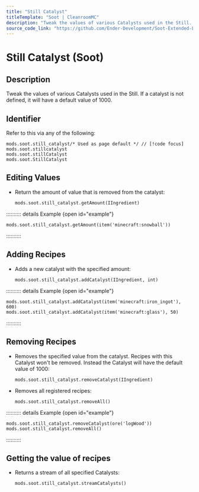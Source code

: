 ```yaml
---
title: "Still Catalyst"
titleTemplate: "Soot | CleanroomMC"
description: "Tweak the values of various Catalysts used in the Still. If a catalyst is not defined, it will have a default value of 1000."
source_code_link: "https://github.com/Ender-Development/Soot-Extended-Life/blob/master/src/main/java/soot/compat/groovyscript/StillCatalyst.java"
---
```


# Still Catalyst (Soot)

## Description

Tweak the values of various Catalysts used in the Still. If a catalyst is not defined, it will have a default value of 1000.

## Identifier

Refer to this via any of the following:

```groovy:no-line-numbers {1}
mods.soot.still_catalyst/* Used as page default */ // [!code focus]
mods.soot.stillcatalyst
mods.soot.stillCatalyst
mods.soot.StillCatalyst
```


## Editing Values

- Return the amount of value that is removed from the catalyst:

    ```groovy:no-line-numbers
    mods.soot.still_catalyst.getAmount(IIngredient)
    ```

:::::::::: details Example {open id="example"}
```groovy:no-line-numbers
mods.soot.still_catalyst.getAmount(item('minecraft:snowball'))
```

::::::::::

## Adding Recipes

- Adds a new catalyst with the specified amount:

    ```groovy:no-line-numbers
    mods.soot.still_catalyst.addCatalyst(IIngredient, int)
    ```

:::::::::: details Example {open id="example"}
```groovy:no-line-numbers
mods.soot.still_catalyst.addCatalyst(item('minecraft:iron_ingot'), 600)
mods.soot.still_catalyst.addCatalyst(item('minecraft:glass'), 50)
```

::::::::::

## Removing Recipes

- Removes the specified value from the catalyst. Recipes with this Catalyst won't be removed. Instead the Catalyst will have the default value of 1000:

    ```groovy:no-line-numbers
    mods.soot.still_catalyst.removeCatalyst(IIngredient)
    ```

- Removes all registered recipes:

    ```groovy:no-line-numbers
    mods.soot.still_catalyst.removeAll()
    ```

:::::::::: details Example {open id="example"}
```groovy:no-line-numbers
mods.soot.still_catalyst.removeCatalyst(ore('logWood'))
mods.soot.still_catalyst.removeAll()
```

::::::::::

## Getting the value of recipes

- Returns a stream of all specified Catalysts:

    ```groovy:no-line-numbers
    mods.soot.still_catalyst.streamCatalysts()
    ```
